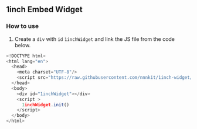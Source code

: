 ## 1inch Embed Widget

### How to use

1. Create a `div` with `id` `1inchWidget` and link the JS file from the code below.

```js
<!DOCTYPE html>
<html lang="en">
  <head>
    <meta charset="UTF-8"/>
    <script src="https://raw.githubusercontent.com/nnnkit/1inch-widget/master/release/bundle.js"></script>
  </head>
  <body>
    <div id="1inchWidget"></div>
    <script >
      1inchWidget.init()
    </script>
  </body>
</html>
```
